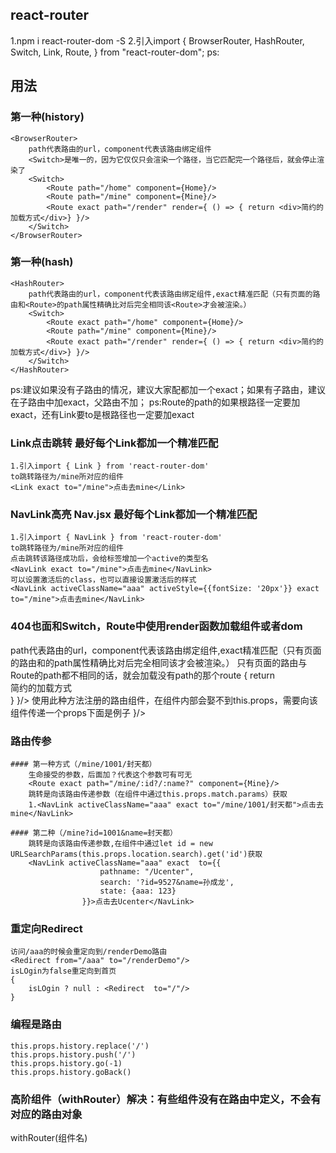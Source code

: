 ## react-router
1.npm i react-router-dom -S
2.引入import { BrowserRouter, HashRouter, Switch, Link, Route, } from "react-router-dom";
ps: 
## 用法
### 第一种(history)
    <BrowserRouter> 
        path代表路由的url，component代表该路由绑定组件
        <Switch>是唯一的，因为它仅仅只会渲染一个路径，当它匹配完一个路径后，就会停止渲染了
        <Switch>
            <Route path="/home" component={Home}/>
            <Route path="/mine" component={Mine}/>
            <Route exact path="/render" render={ () => { return <div>简约的加载方式</div>} }/>
        </Switch>
    </BrowserRouter>
### 第一种(hash)
    <HashRouter> 
        path代表路由的url，component代表该路由绑定组件,exact精准匹配（只有页面的路由和<Route>的path属性精确比对后完全相同该<Route>才会被渲染。）
        <Switch>
            <Route exact path="/home" component={Home}/>
            <Route path="/mine" component={Mine}/>
            <Route exact path="/render" render={ () => { return <div>简约的加载方式</div>} }/>
        </Switch>
    </HashRouter>

ps:建议如果没有子路由的情况，建议大家配都加一个exact；如果有子路由，建议在子路由中加exact，父路由不加；
ps:Route的path的如果根路径一定要加exact，还有Link要to是根路径也一定要加exact
### Link点击跳转 最好每个Link都加一个精准匹配
    1.引入import { Link } from 'react-router-dom'
    to跳转路径为/mine所对应的组件
    <Link exact to="/mine">点击去mine</Link>
### NavLink高亮 Nav.jsx 最好每个Link都加一个精准匹配
    1.引入import { NavLink } from 'react-router-dom'
    to跳转路径为/mine所对应的组件
    点击跳转该路径成功后，会给标签增加一个active的类型名
    <NavLink exact to="/mine">点击去mine</NavLink>
    可以设置激活后的class，也可以直接设置激活后的样式
    <NavLink activeClassName="aaa" activeStyle={{fontSize: '20px'}} exact to="/mine">点击去mine</NavLink>

### 404也面和Switch，Route中使用render函数加载组件或者dom
<HashRouter> 
        path代表路由的url，component代表该路由绑定组件,exact精准匹配（只有页面的路由和<Route>的path属性精确比对后完全相同该<Route>才会被渲染。）
        只有页面的路由与Route的path都不相同的话，就会加载没有path的那个route
        <Switch>
            <Route exact path="/home" component={Home}/>
            <Route exact path="/mine" component={Mine}/>
            <Route exact path="/render" render={ () => { return <div>简约的加载方式</div>} }/>
            使用此种方法注册的路由组件，在组件内部会娶不到this.props，需要向该组件传递一个props下面是例子
            <Route exact path="/renderDemo" render={ (props) => <RenderDemo {...props} name="封天都"/> }/>
            <Route component={NotFound}/>
        </Switch>
    </HashRouter>

### 路由传参
    #### 第一种方式（/mine/1001/封天都）
        生命接受的参数，后面加？代表这个参数可有可无
        <Route exact path="/mine/:id?/:name?" component={Mine}/>
        跳转是向该路由传递参数（在组件中通过this.props.match.params）获取
        1.<NavLink activeClassName="aaa" exact to="/mine/1001/封天都">点击去mine</NavLink>

    #### 第二种（/mine?id=1001&name=封天都）
        跳转是向该路由传递参数,在组件中通过let id = new URLSearchParams(this.props.location.search).get('id')获取
        <NavLink activeClassName="aaa" exact  to={{
                        pathname: "/Ucenter",
                        search: '?id=9527&name=孙成龙',
                        state: {aaa: 123}
                    }}>点击去Ucenter</NavLink>

### 重定向Redirect
    访问/aaa的时候会重定向到/renderDemo路由
    <Redirect from="/aaa" to="/renderDemo"/>
    isLOgin为false重定向到首页
    {
        isLOgin ? null : <Redirect  to="/"/>
    }
### 编程是路由
    this.props.history.replace('/')
    this.props.history.push('/')
    this.props.history.go(-1)
    this.props.history.goBack()

### 高阶组件（withRouter）解决：有些组件没有在路由中定义，不会有对应的路由对象

withRouter(组件名)








